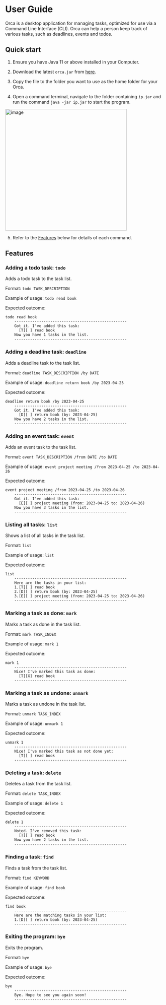 # User Guide

Orca is a desktop application for managing tasks, optimized for use via a Command Line Interface (CLI). Orca can help a person keep track of various tasks, such as deadlines, events and todos.

## Quick start

1. Ensure you have Java 11 or above installed in your Computer.

2. Download the latest `orca.jar` from [here](https://github.com/L0Z1K/ip/releases).

3. Copy the file to the folder you want to use as the home folder for your Orca.

4. Open a command terminal, navigate to the folder containing `ip.jar` and run the command `java -jar ip.jar` to start the program.

<img width="386" alt="image" src="https://user-images.githubusercontent.com/64528476/221753363-38259ea3-7279-4097-9d9c-c62d9c5145c9.png">

5. Refer to the [Features](README.md#features) below for details of each command.

## Features 

### Adding a todo task: `todo`

Adds a todo task to the task list.

Format: `todo TASK_DESCRIPTION`

Example of usage: `todo read book`

Expected outcome:

```
todo read book
    --------------------------------------------------
    Got it. I've added this task:
      [T][ ] read book
    Now you have 1 tasks in the list.
    --------------------------------------------------
```

### Adding a deadline task: `deadline`

Adds a deadline task to the task list.

Format: `deadline TASK_DESCRIPTION /by DATE`

Example of usage: `deadline return book /by 2023-04-25`

Expected outcome:

```
deadline return book /by 2023-04-25
    --------------------------------------------------
    Got it. I've added this task:
      [D][ ] return book (by: 2023-04-25)
    Now you have 2 tasks in the list.
    --------------------------------------------------
```

### Adding an event task: `event`

Adds an event task to the task list.

Format: `event TASK_DESCRIPTION /from DATE /to DATE`

Example of usage: `event project meeting /from 2023-04-25 /to 2023-04-26`

Expected outcome:

```
event project meeting /from 2023-04-25 /to 2023-04-26
    --------------------------------------------------
    Got it. I've added this task:
      [E][ ] project meeting (from: 2023-04-25 to: 2023-04-26)
    Now you have 3 tasks in the list.
    --------------------------------------------------
```

### Listing all tasks: `list`

Shows a list of all tasks in the task list.

Format: `list`

Example of usage: `list`

Expected outcome:

```
list
    --------------------------------------------------
    Here are the tasks in your list:
    1.[T][ ] read book
    2.[D][ ] return book (by: 2023-04-25)
    3.[E][ ] project meeting (from: 2023-04-25 to: 2023-04-26)
    --------------------------------------------------
```

### Marking a task as done: `mark`

Marks a task as done in the task list.

Format: `mark TASK_INDEX`

Example of usage: `mark 1`

Expected outcome:

```
mark 1
    --------------------------------------------------
    Nice! I've marked this task as done:
      [T][X] read book
    --------------------------------------------------
```

### Marking a task as undone: `unmark`

Marks a task as undone in the task list.

Format: `unmark TASK_INDEX`

Example of usage: `unmark 1`

Expected outcome:

```
unmark 1
    --------------------------------------------------
    Nice! I've marked this task as not done yet:
      [T][ ] read book
    --------------------------------------------------
```

### Deleting a task: `delete`

Deletes a task from the task list.

Format: `delete TASK_INDEX`

Example of usage: `delete 1`

Expected outcome:

```
delete 1
    --------------------------------------------------
    Noted. I've removed this task:
      [T][ ] read book
    Now you have 2 tasks in the list.
    --------------------------------------------------
```

### Finding a task: `find`

Finds a task from the task list.

Format: `find KEYWORD`

Example of usage: `find book`

Expected outcome:

```
find book
    --------------------------------------------------
    Here are the matching tasks in your list:
    1.[D][ ] return book (by: 2023-04-25)
    --------------------------------------------------
```

### Exiting the program: `bye`

Exits the program.

Format: `bye`

Example of usage: `bye`

Expected outcome:

```
bye
    --------------------------------------------------
    Bye. Hope to see you again soon!
    --------------------------------------------------
```